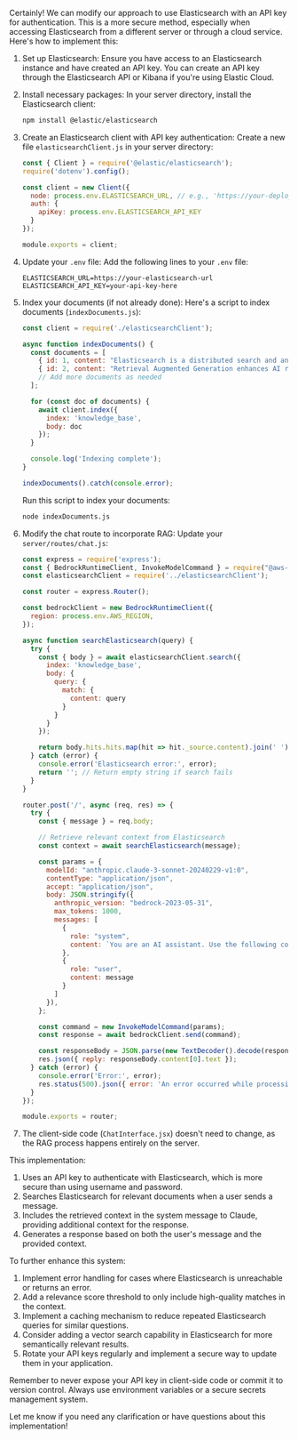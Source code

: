 Certainly! We can modify our approach to use Elasticsearch with an API key for authentication. This is a more secure method, especially when accessing Elasticsearch from a different server or through a cloud service. Here's how to implement this:

1. Set up Elasticsearch:
   Ensure you have access to an Elasticsearch instance and have created an API key. You can create an API key through the Elasticsearch API or Kibana if you're using Elastic Cloud.

2. Install necessary packages:
   In your server directory, install the Elasticsearch client:
   ```bash
   npm install @elastic/elasticsearch
   ```

3. Create an Elasticsearch client with API key authentication:
   Create a new file `elasticsearchClient.js` in your server directory:

   ```javascript
   const { Client } = require('@elastic/elasticsearch');
   require('dotenv').config();

   const client = new Client({
     node: process.env.ELASTICSEARCH_URL, // e.g., 'https://your-deployment.es.amazonaws.com'
     auth: {
       apiKey: process.env.ELASTICSEARCH_API_KEY
     }
   });

   module.exports = client;
   ```

4. Update your `.env` file:
   Add the following lines to your `.env` file:
   ```
   ELASTICSEARCH_URL=https://your-elasticsearch-url
   ELASTICSEARCH_API_KEY=your-api-key-here
   ```

5. Index your documents (if not already done):
   Here's a script to index documents (`indexDocuments.js`):

   ```javascript
   const client = require('./elasticsearchClient');

   async function indexDocuments() {
     const documents = [
       { id: 1, content: "Elasticsearch is a distributed search and analytics engine." },
       { id: 2, content: "Retrieval Augmented Generation enhances AI responses with relevant context." },
       // Add more documents as needed
     ];

     for (const doc of documents) {
       await client.index({
         index: 'knowledge_base',
         body: doc
       });
     }

     console.log('Indexing complete');
   }

   indexDocuments().catch(console.error);
   ```

   Run this script to index your documents:
   ```bash
   node indexDocuments.js
   ```

6. Modify the chat route to incorporate RAG:
   Update your `server/routes/chat.js`:

   ```javascript
   const express = require('express');
   const { BedrockRuntimeClient, InvokeModelCommand } = require("@aws-sdk/client-bedrock-runtime");
   const elasticsearchClient = require('../elasticsearchClient');

   const router = express.Router();

   const bedrockClient = new BedrockRuntimeClient({
     region: process.env.AWS_REGION,
   });

   async function searchElasticsearch(query) {
     try {
       const { body } = await elasticsearchClient.search({
         index: 'knowledge_base',
         body: {
           query: {
             match: {
               content: query
             }
           }
         }
       });

       return body.hits.hits.map(hit => hit._source.content).join(' ');
     } catch (error) {
       console.error('Elasticsearch error:', error);
       return ''; // Return empty string if search fails
     }
   }

   router.post('/', async (req, res) => {
     try {
       const { message } = req.body;

       // Retrieve relevant context from Elasticsearch
       const context = await searchElasticsearch(message);

       const params = {
         modelId: "anthropic.claude-3-sonnet-20240229-v1:0",
         contentType: "application/json",
         accept: "application/json",
         body: JSON.stringify({
           anthropic_version: "bedrock-2023-05-31",
           max_tokens: 1000,
           messages: [
             {
               role: "system",
               content: `You are an AI assistant. Use the following context to inform your responses, but don't explicitly mention the context unless asked: ${context}`
             },
             {
               role: "user",
               content: message
             }
           ]
         }),
       };

       const command = new InvokeModelCommand(params);
       const response = await bedrockClient.send(command);

       const responseBody = JSON.parse(new TextDecoder().decode(response.body));
       res.json({ reply: responseBody.content[0].text });
     } catch (error) {
       console.error('Error:', error);
       res.status(500).json({ error: 'An error occurred while processing your request.' });
     }
   });

   module.exports = router;
   ```

7. The client-side code (`ChatInterface.jsx`) doesn't need to change, as the RAG process happens entirely on the server.

This implementation:
1. Uses an API key to authenticate with Elasticsearch, which is more secure than using username and password.
2. Searches Elasticsearch for relevant documents when a user sends a message.
3. Includes the retrieved context in the system message to Claude, providing additional context for the response.
4. Generates a response based on both the user's message and the provided context.

To further enhance this system:

1. Implement error handling for cases where Elasticsearch is unreachable or returns an error.
2. Add a relevance score threshold to only include high-quality matches in the context.
3. Implement a caching mechanism to reduce repeated Elasticsearch queries for similar questions.
4. Consider adding a vector search capability in Elasticsearch for more semantically relevant results.
5. Rotate your API keys regularly and implement a secure way to update them in your application.

Remember to never expose your API key in client-side code or commit it to version control. Always use environment variables or a secure secrets management system.

Let me know if you need any clarification or have questions about this implementation!